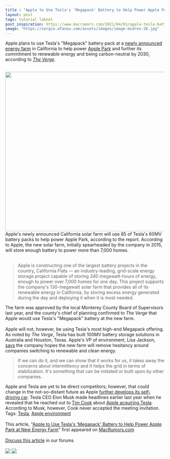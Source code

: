 ```yaml
---
title : "Apple to Use Tesla's 'Megapack' Battery to Help Power Apple Park at New Energy Farm"
layout: post
tags: tutorial labnol
post_inspiration: https://www.macrumors.com/2021/04/01/apple-tesla-battery-pack-new-energy-farm/
image: "https://sergio.afanou.com/assets/images/image-midres-28.jpg"
---
```


Apple plans to use Tesla's "Megapack" battery pack at a <a href="https://www.apple.com/newsroom/2021/03/apple-powers-ahead-in-new-renewable-energy-solutions-with-over-110-suppliers/">newly announced energy farm</a> in California to help power <a href="https://www.macrumors.com/guide/apple-park/">Apple Park</a> and further its commitment to renewable energy and being carbon-neutral by 2030, according to <em><a href="https://www.theverge.com/2021/3/31/22360839/apple-tesla-megapack-energy-storage-grid-solar-batteries">The Verge</a></em>.
<br/>

<br/>
<img src="https://images.macrumors.com/article-new/2019/07/apple-park-solar.jpg" alt="" width="800" height="503" class="aligncenter size-full wp-image-703143" />
<br/>
Apple's newly announced California solar farm will use 85 of Tesla's 60MV battery packs to help power &zwnj;Apple Park&zwnj;, according to the report. According to Apple, the new solar farm, initially spearheaded by the company in 2015, will store enough battery to power more than 7,000 homes.
<br/>

<br/>
<blockquote>Apple is constructing one of the largest battery projects in the country, California Flats — an industry-leading, grid-scale energy storage project capable of storing 240 megawatt-hours of energy, enough to power over 7,000 homes for one day. This project supports the company's 130-megawatt solar farm that provides all of its renewable energy in California, by storing excess energy generated during the day and deploying it when it is most needed.</blockquote>The farm was approved by the local Monterey County Board of Supervisors last year, and the county's chief of planning confirmed to <em>The Verge</em> that Apple would use Tesla's "Megapack" battery at the new farm.
<br/>

<br/>
Apple will not, however, be using Tesla's most high-end Megapack offering. As noted by <em>The Verge</em>, Tesla has built 100MV battery storage solutions in Australia and Houston, Texas. Apple's VP of environment, Lisa Jackson, <a href= "https://www.reuters.com/article/us-apple-environment-idUSKBN2BN206">says</a> the company hopes the new farm will remove hesitancy around companies switching to renewable and clean energy.
<br/>
<blockquote>If we can do it, and we can show that it works for us, it takes away the concerns about intermittency and it helps the grid in terms of stabilization. It's something that can be imitated or built upon by other companies. </blockquote>Apple and Tesla are yet to be direct competitors; however, that could change in the not-so-distant future as Apple <a href="https://www.macrumors.com/2021/01/07/apple-car-launch-5-to-7-years-away/">further develops its self-driving car</a>. Tesla CEO Elon Musk made headlines earlier last year when he revealed that he reached out to <a href="https://www.macrumors.com/guide/tim-cook/">Tim Cook</a> about <a href="https://www.macrumors.com/2020/12/22/elon-musk-tim-cook-tesla-meeting/">Apple acquiring Tesla</a>. According to Musk, however, Cook never accepted the meeting invitation. <div class="linkback">Tags: <a href="https://www.macrumors.com/guide/tesla/">Tesla</a>, <a href="https://www.macrumors.com/guide/apple-environment/">Apple environment</a></div><br/>This article, &quot;<a href="https://www.macrumors.com/2021/04/01/apple-tesla-battery-pack-new-energy-farm/">Apple to Use Tesla&#039;s &#039;Megapack&#039; Battery to Help Power Apple Park at New Energy Farm</a>&quot; first appeared on <a href="https://www.macrumors.com">MacRumors.com</a><br/><br/><a href="https://forums.macrumors.com/threads/apple-to-use-teslas-megapack-battery-to-help-power-apple-park-at-new-energy-farm.2290283/">Discuss this article</a> in our forums<br/><br/><div class="feedflare">
<a href="http://feeds.macrumors.com/~ff/MacRumors-All?a=Ra1TPOLb438:KsSL1ZQzv0I:6W8y8wAjSf4"><img src="http://feeds.feedburner.com/~ff/MacRumors-All?d=6W8y8wAjSf4" border="0"></img></a> <a href="http://feeds.macrumors.com/~ff/MacRumors-All?a=Ra1TPOLb438:KsSL1ZQzv0I:qj6IDK7rITs"><img src="http://feeds.feedburner.com/~ff/MacRumors-All?d=qj6IDK7rITs" border="0"></img></a>
</div><img src="http://feeds.feedburner.com/~r/MacRumors-All/~4/Ra1TPOLb438" height="1" width="1" alt=""/>